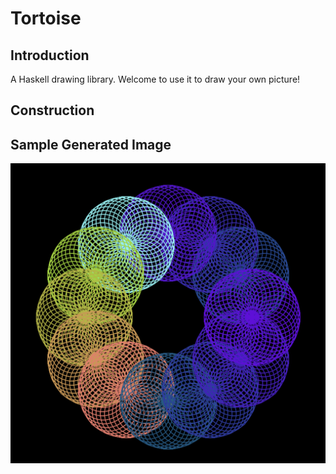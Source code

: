 # Tortoise

## Introduction
A Haskell drawing library. Welcome to use it to draw your own picture!

## Construction


## Sample Generated Image
![Screenshot](ExampleImage/GeneratedImage0.png)
